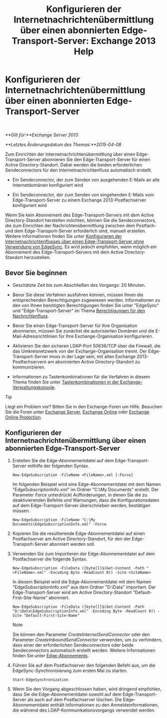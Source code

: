 ﻿---
title: 'Konfigurieren der Internetnachrichtenübermittlung über einen abonnierten Edge-Transport-Server: Exchange 2013 Help'
TOCTitle: Konfigurieren der Internetnachrichtenübermittlung über einen abonnierten Edge-Transport-Server
ms:assetid: d12ea770-99ce-4ab4-a373-96f2554641fa
ms:mtpsurl: https://technet.microsoft.com/de-de/library/Bb738158(v=EXCHG.150)
ms:contentKeyID: 61180476
ms.date: 04/24/2018
mtps_version: v=EXCHG.150
ms.translationtype: HT
---

# Konfigurieren der Internetnachrichtenübermittlung über einen abonnierten Edge-Transport-Server

 

_**Gilt für:**Exchange Server 2013_

_**Letztes Änderungsdatum des Themas:**2015-04-08_

Zum Einrichten der Internetnachrichtenübermittlung über einen Edge-Transport-Server abonnieren Sie den Edge-Transport-Server für einen Active Directory-Standort. Dabei werden die beiden erforderlichen Sendeconnectors für den Internetnachrichtenfluss automatisch erstellt.

  - Ein Sendeconnector, der zum Senden von ausgehenden E-Mails an alle Internetdomänen konfiguriert wird

  - Ein Sendeconnector, der zum Senden von eingehenden E-Mails vom Edge-Transport-Server zu einem Exchange 2013-Postfachserver konfiguriert wird

Wenn Sie kein Abonnement des Edge-Transport-Servers mit dem Active Directory-Standort herstellen möchten, können Sie die Sendeconnectors, die zum Einrichten der Nachrichtenübermittlung zwischen dem Postfach- und dem Edge-Transport-Server erforderlich sind, manuell erstellen. Weitere Informationen finden Sie unter [Konfigurieren der Internetnachrichtenflusses über einen Edge-Transport-Server ohne Verwendung von EdgeSync](configure-internet-mail-flow-through-an-edge-transport-server-without-using-edgesync-exchange-2013-help.md). Es wird jedoch empfohlen, wenn möglich ein Abonnement des Edge-Transport-Servers mit dem Active Directory-Standort herzustellen.

## Bevor Sie beginnen

  - Geschätzte Zeit bis zum Abschließen des Vorgangs: 20 Minuten.

  - Bevor Sie diese Verfahren ausführen können, müssen Ihnen die entsprechenden Berechtigungen zugewiesen werden. Informationen zu den von Ihnen benötigten Berechtigungen finden Sie unter "EdgeSync" und "Edge-Transport-Server" im Thema [Berechtigungen für den Nachrichtenfluss](mail-flow-permissions-exchange-2013-help.md).

  - Bevor Sie einen Edge-Transport-Server für Ihre Organisation abonnieren, müssen Sie zunächst die autorisierten Domänen und die E-Mail-Adressrichtlinien für Ihre Exchange-Organisation konfigurieren.

  - Aktivieren Sie den sicheren LDAP-Port 50636/TCP über die Firewall, die das Umkreisnetzwerk von der Exchange-Organisation trennt. Der Edge-Transport-Server muss in der Lage sein, mit allen Exchange 2013-Postfachservern am abonnierten Active Directory-Standort zu kommunizieren.

  - Informationen zu Tastenkombinationen für die Verfahren in diesem Thema finden Sie unter [Tastenkombinationen in der Exchange-Verwaltungskonsole](keyboard-shortcuts-in-the-exchange-admin-center-exchange-online-protection-help.md).


> [!TIP]
> Liegt ein Problem vor? Bitten Sie in den Exchange-Foren um Hilfe. Besuchen Sie die Foren unter <A href="https://go.microsoft.com/fwlink/p/?linkid=60612">Exchange Server</A>, <A href="https://go.microsoft.com/fwlink/p/?linkid=267542">Exchange Online</A> oder <A href="https://go.microsoft.com/fwlink/p/?linkid=285351">Exchange Online Protection</A>.



## Konfigurieren der Internetnachrichtenübermittlung über einen abonnierten Edge-Transport-Server

1.  Erstellen Sie die Edge-Abonnementdatei auf dem Edge-Transport-Server mithilfe der folgenden Syntax.
    
        New-EdgeSubscription -FileName <FileName>.xml [-Force]
    
    Im folgenden Beispiel wird eine Edge-Abonnementdatei mit dem Namen "EdgeSubscriptionInfo.xml" im Ordner "C:\\My Documents" erstellt. Der Parameter *Force* unterdrückt Aufforderungen, in denen Sie die zu deaktivierenden Befehle und Warnungen, dass die Konfigurationsdaten auf dem Edge-Transport-Server überschrieben werden, bestätigen müssen.
    
        New-EdgeSubscription -FileName "C:\My Documents\EdgeSubscriptionInfo.xml" -Force

2.  Kopieren Sie die resultierende Edge-Abonnementdatei auf einen Postfachserver am Active Directory-Standort, für den der Edge-Transport-Server abonniert werden soll.

3.  Verwenden Sie zum Importieren der Edge-Abonnementdatei auf dem Postfachserver die folgende Syntax.
    
        New-EdgeSubscription -FileData ([byte[]]$(Get-Content -Path "<FileName>.xml" -Encoding Byte -ReadCount 0)) -Site <SiteName>
    
    In diesem Beispiel wird die Edge-Abonnementdatei mit dem Namen "EdgeSubscriptionInfo.xml" aus dem Ordner "D:\\Data" importiert. Der Edge-Transport-Server wird am Active Directory-Standort "Default-First-Site-Name" abonniert.
    
        New-EdgeSubscription -FileData ([byte[]]$(Get-Content -Path "D:\Data\EdgeSubscriptionInfo.xml" -Encoding Byte -ReadCount 0)) -Site "Default-First-Site-Name"
    

    > [!NOTE]
    > Sie können den Parameter <EM>CreateInternetSendConnector</EM> oder den Parameter <EM>CreateInboundSendConnector</EM> verwenden, um zu verhindern, dass einer der erforderlichen Sendeconnectors oder beide Sendeconnectors automatisch erstellt werden. Weitere Informationen finden Sie unter <A href="edge-subscriptions-exchange-2013-help.md">Edge-Abonnements</A>.



4.  Führen Sie auf dem Postfachserver den folgenden Befehl aus, um die EdgeSync-Synchronisierung zum ersten Mal zu starten.
    
        Start-EdgeSynchronization

5.  Wenn Sie den Vorgang abgeschlossen haben, wird dringend empfohlen, dass Sie die Edge-Abonnementdatei sowohl auf dem Edge-Transport-Server als auch auf dem Postfachserver löschen. Die Edge-Abonnementdatei enthält Informationen zu den Anmeldeinformationen, die während des LDAP-Kommunikationsvorgangs verwendet werden.

